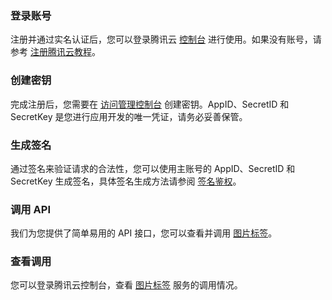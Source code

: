 ### 登录账号
注册并通过实名认证后，您可以登录腾讯云 [控制台](https://console.cloud.tencent.com/ai) 进行使用。如果没有账号，请参考 [注册腾讯云教程](https://cloud.tencent.com/document/product/378/17985)。

### 创建密钥
完成注册后，您需要在 [访问管理控制台](https://console.cloud.tencent.com/cam/capi) 创建密钥。AppID、SecretID 和 SecretKey 是您进行应用开发的唯一凭证，请务必妥善保管。

### 生成签名
通过签名来验证请求的合法性，您可以使用主账号的 AppID、SecretID 和 SecretKey 生成签名，具体签名生成方法请参阅 [签名鉴权](https://cloud.tencent.com/document/product/865/17723)。

### 调用 API
我们为您提供了简单易用的 API 接口，您可以查看并调用 [图片标签](https://cloud.tencent.com/document/product/865/17592)。

### 查看调用
您可以登录腾讯云控制台，查看 [图片标签](https://console.cloud.tencent.com/ai/tag) 服务的调用情况。


